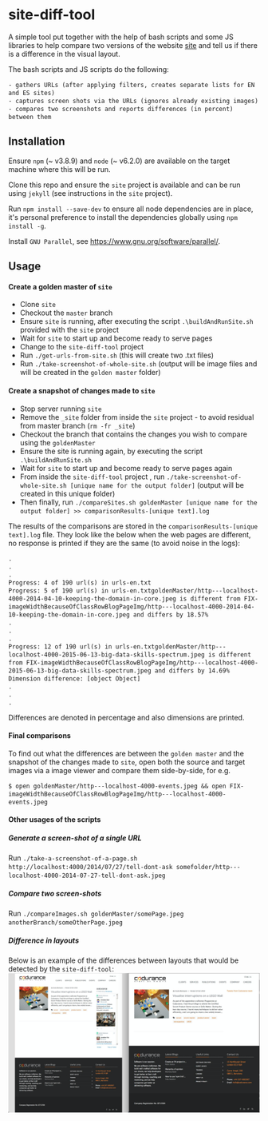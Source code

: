 site-diff-tool
==============

A simple tool put together with the help of bash scripts and some JS libraries to help compare two versions of the website [site](https://github.com/codurance/site) and tell us if there is a difference in the visual layout.

The bash scripts and JS scripts do the following:

    - gathers URLs (after applying filters, creates separate lists for EN and ES sites)
    - captures screen shots via the URLs (ignores already existing images)
    - compares two screenshots and reports differences (in percent) between them

Installation
------------
Ensure `npm` (~ v3.8.9) and `node` (~ v6.2.0) are available on the target machine where this will be run.

Clone this repo and ensure the `site` project is available and can be run using `jekyll` (see instructions in the `site` project).

Run `npm install --save-dev` to ensure all node dependencies are in place, it's personal preference to install the dependencies globally using `npm install -g`.

Install `GNU Parallel`, see https://www.gnu.org/software/parallel/.

Usage
-----

#### Create a golden master of `site`

- Clone `site`
- Checkout the `master` branch
- Ensure `site` is running, after executing the script `.\buildAndRunSite.sh` provided with the `site` project
- Wait for `site` to start up and become ready to serve pages
- Change to the `site-diff-tool` project
- Run `./get-urls-from-site.sh` (this will create two .txt files)
- Run `./take-screenshot-of-whole-site.sh` (output will be image files and will be created in the `golden master` folder)

#### Create a snapshot of changes made to `site`
- Stop server running `site`   
- Remove the `_site` folder from inside the `site` project - to avoid residual from master branch (`rm -fr _site`)
- Checkout the branch that contains the changes you wish to compare using the `goldenMaster`
- Ensure the site is running again, by executing the script `.\buildAndRunSite.sh`
- Wait for `site` to start up and become ready to serve pages again
- From inside the `site-diff-tool` project , run `./take-screenshot-of-whole-site.sh [unique name for the output folder]` (output will be created in this unique folder)
- Then finally, run `./compareSites.sh goldenMaster [unique name for the output folder] >> comparisonResults-[unique text].log`

The results of the comparisons are stored in the `comparisonResults-[unique text].log` file. They look like the below when the web pages are different, no response is printed if they are the same (to avoid noise in the logs):
```
.
.
.
Progress: 4 of 190 url(s) in urls-en.txt
Progress: 5 of 190 url(s) in urls-en.txtgoldenMaster/http---localhost-4000-2014-04-10-keeping-the-domain-in-core.jpeg is different from FIX-imageWidthBecauseOfClassRowBlogPageImg/http---localhost-4000-2014-04-10-keeping-the-domain-in-core.jpeg and differs by 18.57%
.
.
.
Progress: 12 of 190 url(s) in urls-en.txtgoldenMaster/http---localhost-4000-2015-06-13-big-data-skills-spectrum.jpeg is different from FIX-imageWidthBecauseOfClassRowBlogPageImg/http---localhost-4000-2015-06-13-big-data-skills-spectrum.jpeg and differs by 14.69%
Dimension difference: [object Object]
.
.
.
```

Differences are denoted in percentage and also dimensions are printed.

#### Final comparisons
To find out what the differences are between the `golden master` and the snapshot of the changes made to `site`, open both the source and target images via a image viewer and compare them side-by-side, for e.g.

```
$ open goldenMaster/http---localhost-4000-events.jpeg && open FIX-imageWidthBecauseOfClassRowBlogPageImg/http---localhost-4000-events.jpeg
```

#### Other usages of the scripts

##### Generate a screen-shot of a single URL

Run `./take-a-screenshot-of-a-page.sh http://localhost:4000/2014/07/27/tell-dont-ask somefolder/http---localhost-4000-2014-07-27-tell-dont-ask.jpeg`


##### Compare two screen-shots

Run `./compareImages.sh goldenMaster/somePage.jpeg anotherBranch/someOtherPage.jpeg`


##### Difference in layouts

Below is an example of the differences between layouts that would be detected by the `site-diff-tool`:
![](exampleComparison/comparisonWithVisibleDifferencesBetweenLayouts.png)
